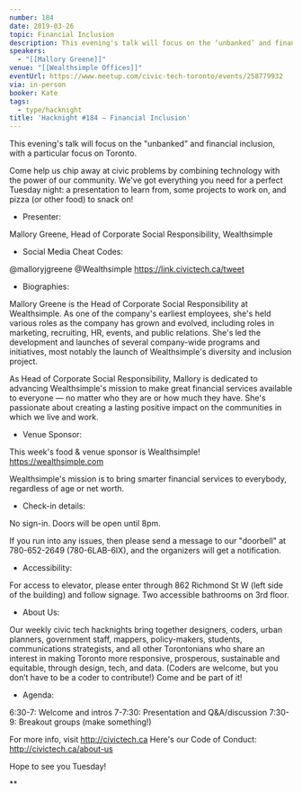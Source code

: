 ```yaml
---
number: 184
date: 2019-03-26
topic: Financial Inclusion
description: This evening's talk will focus on the ‘unbanked’ and financial inclusion, with a particular focus on Toronto.
speakers:
  - "[[Mallory Greene]]"
venue: "[[Wealthsimple Offices]]"
eventUrl: https://www.meetup.com/civic-tech-toronto/events/258779932
via: in-person
booker: Kate
tags:
  - type/hacknight
title: 'Hacknight #184 – Financial Inclusion'
---
```


This evening's talk will focus on the "unbanked" and financial inclusion, with a particular focus on Toronto.

Come help us chip away at civic problems by combining technology with the power of our community. We've got everything you need for a perfect Tuesday night: a presentation to learn from, some projects to work on, and pizza (or other food) to snack on!

+ Presenter:

Mallory Greene, Head of Corporate Social Responsibility, Wealthsimple

+ Social Media Cheat Codes:

@malloryjgreene @Wealthsimple https://link.civictech.ca/tweet

+ Biographies:

Mallory Greene is the Head of Corporate Social Responsibility at Wealthsimple. As one of the company's earliest employees, she's held various roles as the company has grown and evolved, including roles in marketing, recruiting, HR, events, and public relations. She's led the development and launches of several company-wide programs and initiatives, most notably the launch of Wealthsimple's diversity and inclusion project.

As Head of Corporate Social Responsibility, Mallory is dedicated to advancing Wealthsimple's mission to make great financial services available to everyone — no matter who they are or how much they have. She's passionate about creating a lasting positive impact on the communities in which we live and work.

+ Venue Sponsor:

This week's food & venue sponsor is Wealthsimple! https://wealthsimple.com

Wealthsimple's mission is to bring smarter financial services to everybody, regardless of age or net worth.

+ Check-in details:

No sign-in. Doors will be open until 8pm.

If you run into any issues, then please send a message to our "doorbell" at 780-652-2649 (780-6LAB-6IX), and the organizers will get a notification.

+ Accessibility:

For access to elevator, please enter through 862 Richmond St W (left side of the building) and follow signage. Two accessible bathrooms on 3rd floor.

+ About Us:

Our weekly civic tech hacknights bring together designers, coders, urban planners, government staff, mappers, policy-makers, students, communications strategists, and all other Torontonians who share an interest in making Toronto more responsive, prosperous, sustainable and equitable, through design, tech, and data. (Coders are welcome, but you don’t have to be a coder to contribute!) Come and be part of it!

+ Agenda:

6:30-7: Welcome and intros
7-7:30: Presentation and Q&A/discussion
7:30-9: Breakout groups (make something!)

For more info, visit http://civictech.ca
Here's our Code of Conduct: http://civictech.ca/about-us

Hope to see you Tuesday!

**
